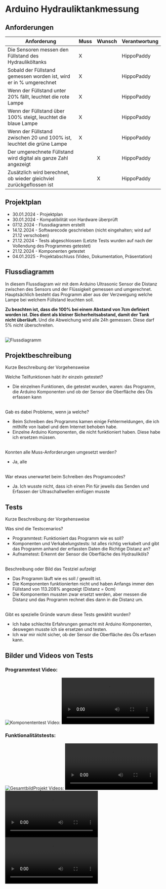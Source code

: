 # Arduino Hydrauliktankmessung


## Anforderungen
| Anforderung                                                           | Muss | Wunsch | Verantwortung |
|-----------------------------------------------------------------------| ---- | ------ |---------------|
| Die Sensoren messen den Füllstand des Hydrauliköltanks                | X    |        | HippoPaddy    |
| Sobald der Füllstand gemessen worden ist, wird er in % umgerechnet    | X    |        | HippoPaddy    |
| Wenn der Füllstand unter 20% fällt, leuchtet die rote Lampe           | X    |        | HippoPaddy    |
| Wenn der Füllstand über 100% steigt, leuchtet die blaue Lampe         | X    |        | HippoPaddy    |
| Wenn der Füllstand zwischen 20 und 100% ist, leuchtet die grüne Lampe | X    |        | HippoPaddy    |
| Der umgerechnete Füllstand wird digital als ganze Zahl angezeigt      |      | X      | HippoPaddy    |
| Zusätzlich wird berechnet, ob wieder gleichviel zurückgeflossen ist   |      | X      | HippoPaddy    |


## Projektplan
- 30.01.2024 - Projektplan
- 30.01.2024 - Kompatibilität von Hardware überprüft
- 07.12.2024 - Flussdiagramm erstellt
- 14.12.2024 - Softwarecode geschrieben (nicht eingehalten; wird auf 21.12 verschoben)
- 21.12.2024 - Tests abgeschlossen (Letzte Tests wurden auf nach der Vollendung des Programmes getestet)
- 21.12.2024 - Komponenten getestet
- 04.01.2025 - Projektabschluss (Video, Dokumentation, Präsentation)

## Flussdiagramm

In diesem Flussdiagram wir mit dem Arduino Ultrasonic Sensor die Distanz zwischen des Sensors und der Flüssigkeit gemessen und umgerechnet.
Hauptsächlich besteht das Programm aber aus der Verzweigung welche Lampe bei welchem Füllstand leuchten soll.

<b>
Zu beachten ist, dass die 100% bei einem Abstand von 7cm definiert worden ist.
Dies dient als kleiner Sicherheitsabstand, damit der Tank nicht überläuft.
</b>
Und die Abweichung wird alle 24h gemessen. Diese darf 5% nicht überschreiten.
<br/><br/>

![Flussdiagramm](./Flussdiagramm.png)


## Projektbeschreibung
Kurze Beschreibung der Vorgehensweise

Welche Teilfunktionen habt ihr einzeln getestet?
- Die einzelnen Funktionen, die getestet wurden, waren: das Programm, die Arduino Komponenten und ob der Sensor die Oberfläche des Öls erfassen kann
<br/><br/>

Gab es dabei Probleme, wenn ja welche?
- Beim Schreiben des Programms kamen einige Fehlermeldungen, die ich mithilfe von Isabel und dem Internet behoben habe.
- Einzelne Arduino Komponenten, die nicht funktioniert haben. Diese habe ich ersetzen müssen.
<br/><br/>

Konnten alle Muss-Anforderungen umgesetzt werden?
- Ja, alle
<br/><br/>

War etwas unerwartet beim Schreiben des Programcodes?
- Ja. Ich wusste nicht, dass ich einen Pin für jeweils das Senden und Erfassen der Ultraschallwellen einfügen musste

## Tests
Kurze Beschreibung der Vorgehensweise

Was sind die Testscenarios?
- Programmtest: Funktioniert das Programm wie es soll?
- Komponenten und Verkabelungstests: Ist alles richtig verkabelt und gibt das Programm anhand der erfassten Daten die Richtige Distanz an?
- Aufnametest: Erkennt der Sensor die Oberfläche des Hydrauliköls?
<br/><br/>

Beschreibung oder Bild das Testziel aufzeigt
- Das Programm läuft wie es soll / gewollt ist.
- Die Komponenten funktionierten nicht und haben Anfangs immer den Füllstand von 113.208% angezeigt (Distanz = 0cm)
- Die Komponenten mussten zwar ersetzt werden, aber messen die Distanz und das Programm rechnet dies dann in die Distanz um.
<br/><br/>

Gibt es spezielle Gründe warum diese Tests gewählt wurden?
- Ich habe schlechte Erfahrungen gemacht mit Arduino Komponenten, deswegen musste ich sie ersetzen und testen.
- Ich war mir nicht sicher, ob der Sensor die Oberfläche des Öls erfasen kann.


## Bilder und Videos von Tests

### Programmtest Video:
![Komponententest](./Komponententest.jpg)
Video:
![Programmtest](./Programmtest.mp4)

### Funktionalitätstests: 
![GesamtbildProjekt](./GesamtbildProjekt.jpg)
Videos:
![FunktionArduino](./FunktionArduino.mp4)
![Messergebnisse](./Messergebnisse.mp4)
![Messung](./Messung.mp4)
